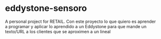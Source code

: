 # eddystone-sensoro
A personal project for RETAIL. Con este proyecto lo que quiero es aprender a programar y aplicar lo aprendido a un Eddystone para que mande un texto/URL a los clientes que se aproximen a un lineal
